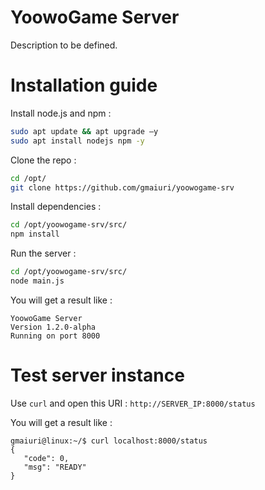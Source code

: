 # YoowoGame Server

Description to be defined.

# Installation guide
Install node.js and npm :
```bash
sudo apt update && apt upgrade –y
sudo apt install nodejs npm -y
```

Clone the repo :
```bash
cd /opt/
git clone https://github.com/gmaiuri/yoowogame-srv
```

Install dependencies :
```bash
cd /opt/yoowogame-srv/src/
npm install
```

Run the server :
```bash
cd /opt/yoowogame-srv/src/
node main.js
```

You will get a result like :
```console
YoowoGame Server
Version 1.2.0-alpha
Running on port 8000
```

# Test server instance

Use `curl` and open this URI :
`http://SERVER_IP:8000/status`

You will get a result like :
```console
gmaiuri@linux:~/$ curl localhost:8000/status
{
   "code": 0,
   "msg": "READY"
} 
```
